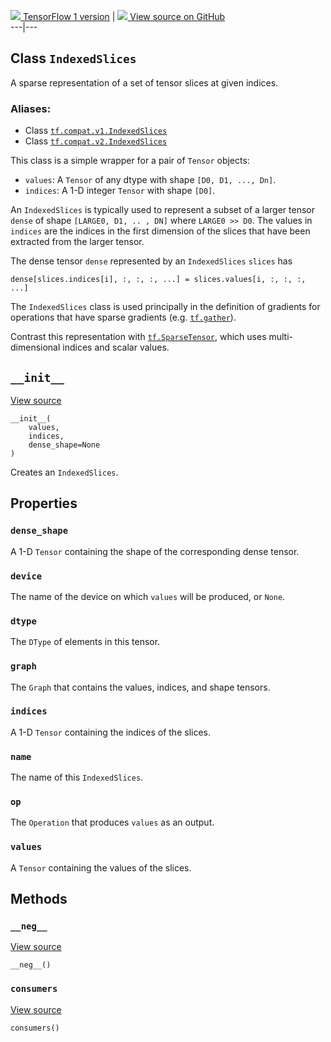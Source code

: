 [ ![](https://tensorflow.google.cn/images/tf_logo_32px.png) TensorFlow 1
version](/versions/r1.15/api_docs/python/tf/IndexedSlices) |  [
![](https://tensorflow.google.cn/images/GitHub-Mark-32px.png) View source on
GitHub
](https://github.com/tensorflow/tensorflow/blob/r2.0/tensorflow/python/framework/indexed_slices.py#L62-L175)  
---|---  
  
## Class `IndexedSlices`

A sparse representation of a set of tensor slices at given indices.

### Aliases:

  * Class [`tf.compat.v1.IndexedSlices`](/api_docs/python/tf/IndexedSlices)
  * Class [`tf.compat.v2.IndexedSlices`](/api_docs/python/tf/IndexedSlices)

This class is a simple wrapper for a pair of `Tensor` objects:

  * `values`: A `Tensor` of any dtype with shape `[D0, D1, ..., Dn]`.
  * `indices`: A 1-D integer `Tensor` with shape `[D0]`.

An `IndexedSlices` is typically used to represent a subset of a larger tensor
`dense` of shape `[LARGE0, D1, .. , DN]` where `LARGE0 >> D0`. The values in
`indices` are the indices in the first dimension of the slices that have been
extracted from the larger tensor.

The dense tensor `dense` represented by an `IndexedSlices` `slices` has

    
    
    dense[slices.indices[i], :, :, :, ...] = slices.values[i, :, :, :, ...]
    

The `IndexedSlices` class is used principally in the definition of gradients
for operations that have sparse gradients (e.g.
[`tf.gather`](https://tensorflow.google.cn/api_docs/python/tf/gather)).

Contrast this representation with
[`tf.SparseTensor`](https://tensorflow.google.cn/api_docs/python/tf/sparse/SparseTensor),
which uses multi-dimensional indices and scalar values.

## `__init__`

[View
source](https://github.com/tensorflow/tensorflow/blob/r2.0/tensorflow/python/framework/indexed_slices.py#L90-L95)

    
    
    __init__(
        values,
        indices,
        dense_shape=None
    )
    

Creates an `IndexedSlices`.

## Properties

### `dense_shape`

A 1-D `Tensor` containing the shape of the corresponding dense tensor.

### `device`

The name of the device on which `values` will be produced, or `None`.

### `dtype`

The `DType` of elements in this tensor.

### `graph`

The `Graph` that contains the values, indices, and shape tensors.

### `indices`

A 1-D `Tensor` containing the indices of the slices.

### `name`

The name of this `IndexedSlices`.

### `op`

The `Operation` that produces `values` as an output.

### `values`

A `Tensor` containing the values of the slices.

## Methods

### `__neg__`

[View
source](https://github.com/tensorflow/tensorflow/blob/r2.0/tensorflow/python/framework/indexed_slices.py#L143-L144)

    
    
    __neg__()
    

### `consumers`

[View
source](https://github.com/tensorflow/tensorflow/blob/r2.0/tensorflow/python/framework/indexed_slices.py#L174-L175)

    
    
    consumers()
    

